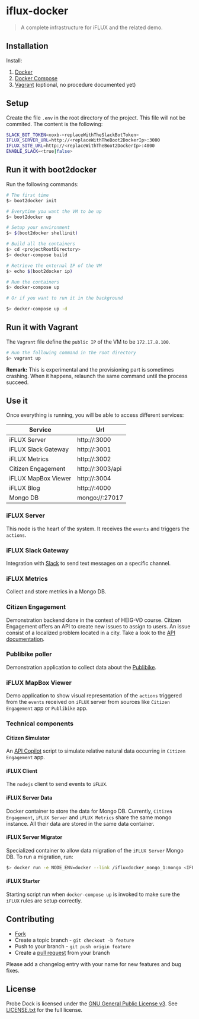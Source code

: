 # iflux-docker

> A complete infrastructure for iFLUX and the related demo.

## Installation

Install:

1. [Docker](http://docs.docker.com/installation/mac/)
2. [Docker Compose](http://docs.docker.com/compose/install/)
3. [Vagrant](http://www.vagrantup.com/downloads) (optional, no procedure documented yet)

## Setup

Create the file `.env` in the root directory of the project. This file will not be commited. The content is the following:

```bash
SLACK_BOT_TOKEN=xoxb-<replaceWithTheSlackBotToken>
IFLUX_SERVER_URL=http://<replaceWithTheBoot2DockerIp>:3000
IFLUX_SITE_URL=http://<replaceWithTheBoot2DockerIp>:4000
ENABLE_SLACK=<true|false>
```

## Run it with boot2docker

Run the following commands:

```bash
# The first time
$> boot2docker init

# Everytime you want the VM to be up
$> boot2docker up

# Setup your environment
$> $(boot2docker shellinit)

# Build all the containers
$> cd <projectRootDirectory>
$> docker-compose build

# Retrieve the external IP of the VM
$> echo $(boot2docker ip)

# Run the containers
$> docker-compose up

# Or if you want to run it in the background

$> docker-compose up -d
```

## Run it with Vagrant

The `Vagrant` file define the `public IP` of the VM to be `172.17.8.100`.

```bash
# Run the following command in the root directory
$> vagrant up
```
**Remark:** This is experimental and the provisioning part is sometimes crashing. When it happens, relaunch the same command
until the process succeed.

## Use it

Once everything is running, you will be able to access different services:

| Service             | Url                  |
| ------------------- | -------------------- |
| iFLUX Server        | http://<IP>:3000     |
| iFLUX Slack Gateway | http://<IP>:3001     |
| iFLUX Metrics       | http://<IP>:3002     |
| Citizen Engagement  | http://<IP>:3003/api |
| iFLUX MapBox Viewer | http://<IP>:3004     |
| iFLUX Blog          | http://<IP>:4000     |
| Mongo DB            | mongo://<IP>:27017   |

### iFLUX Server

This node is the heart of the system. It receives the `events` and triggers the `actions`.

### iFLUX Slack Gateway

Integration with [Slack](https://slack.com/) to send text messages on a specific channel.

### iFLUX Metrics

Collect and store metrics in a Mongo DB.

### Citizen Engagement

Demonstration backend done in the context of HEIG-VD course. Citizen Engagement offers an API to create new issues to assign
to users. An issue consist of a localized problem located in a city. Take a look to the [API documentation](https://polar-brook-7624.herokuapp.com).

### Publibike poller

Demonstration application to collect data about the [Publibike](https://www.publibike.ch).

### iFLUX MapBox Viewer

Demo application to show visual representation of the `actions` triggered from the `events` received on `iFLUX` server from
sources like `Citizen Engagement` app or `Publibike` app.

### Technical components

#### Citizen Simulator

An [API Copilot](https://github.com/lotaris/api-copilot) script to simulate relative natural data occurring in `Citizen Engagement` app.

#### iFLUX Client

The `nodejs` client to send events to `iFLUX`.

#### iFLUX Server Data

Docker container to store the data for Mongo DB. Currently, `Citizen Engagement`, `iFLUX Server` and `iFLUX Metrics` share the same mongo instance. All their data
are stored in the same data container.

#### iFLUX Server Migrator

Specialized container to allow data migration of the `iFLUX Server` Mongo DB. To run a migration, run:

```bash
$> docker run -e NODE_ENV=docker --link /ifluxdocker_mongo_1:mongo <IFLUXSERVER_MIGRATOR_IMAGE_ID>
```

#### iFLUX Starter

Starting script run when `docker-compose up` is invoked to make sure the `iFLUX` rules are setup correctly.

## Contributing

* [Fork](https://help.github.com/articles/fork-a-repo)
* Create a topic branch - `git checkout -b feature`
* Push to your branch - `git push origin feature`
* Create a [pull request](http://help.github.com/pull-requests/) from your branch

Please add a changelog entry with your name for new features and bug fixes.

## License

Probe Dock is licensed under the [GNU General Public License v3](http://www.gnu.org/licenses/gpl.html).
See [LICENSE.txt](LICENSE.txt) for the full license.
